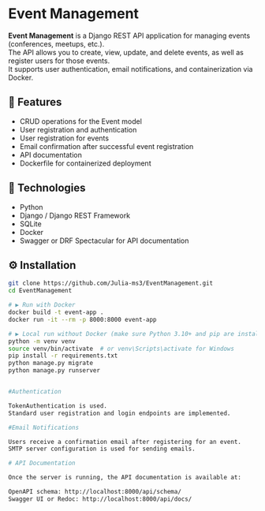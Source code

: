 # Event Management

**Event Management** is a Django REST API application for managing events (conferences, meetups, etc.).  
The API allows you to create, view, update, and delete events, as well as register users for those events.  
It supports user authentication, email notifications, and containerization via Docker.

## 🔧 Features

- CRUD operations for the Event model
- User registration and authentication
- User registration for events
- Email confirmation after successful event registration
- API documentation
- Dockerfile for containerized deployment

## 🧱 Technologies

- Python
- Django / Django REST Framework
- SQLite 
- Docker
- Swagger or DRF Spectacular for API documentation

## ⚙️ Installation

```bash
git clone https://github.com/Julia-ms3/EventManagement.git
cd EventManagement

# ▶️ Run with Docker
docker build -t event-app .
docker run -it --rm -p 8000:8000 event-app

# ▶️ Local run without Docker (make sure Python 3.10+ and pip are installed)
python -m venv venv
source venv/bin/activate  # or venv\Scripts\activate for Windows
pip install -r requirements.txt
python manage.py migrate
python manage.py runserver


#Authentication

TokenAuthentication is used.
Standard user registration and login endpoints are implemented.

#Email Notifications

Users receive a confirmation email after registering for an event.
SMTP server configuration is used for sending emails.

# API Documentation

Once the server is running, the API documentation is available at:

OpenAPI schema: http://localhost:8000/api/schema/
Swagger UI or Redoc: http://localhost:8000/api/docs/
